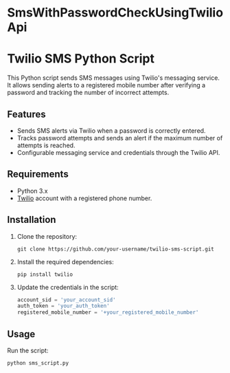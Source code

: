 # SmsWithPasswordCheckUsingTwilioApi

# Twilio SMS Python Script

This Python script sends SMS messages using Twilio's messaging service. It allows sending alerts to a registered mobile number after verifying a password and tracking the number of incorrect attempts.

## Features

- Sends SMS alerts via Twilio when a password is correctly entered.
- Tracks password attempts and sends an alert if the maximum number of attempts is reached.
- Configurable messaging service and credentials through the Twilio API.

## Requirements

- Python 3.x
- [Twilio](https://www.twilio.com/) account with a registered phone number.

## Installation

1. Clone the repository:

    ```
    git clone https://github.com/your-username/twilio-sms-script.git
    ```

2. Install the required dependencies:

    ```
    pip install twilio
    ```

3. Update the credentials in the script:

    ```python
    account_sid = 'your_account_sid'
    auth_token = 'your_auth_token'
    registered_mobile_number = '+your_registered_mobile_number'
    ```

## Usage

Run the script:

```bash
python sms_script.py
